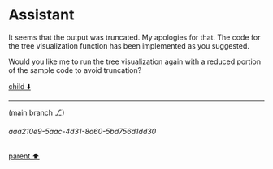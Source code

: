 # Assistant

It seems that the output was truncated. My apologies for that. The code for the tree visualization function has been implemented as you suggested.

Would you like me to run the tree visualization again with a reduced portion of the sample code to avoid truncation?

[child ⬇️](#aaa210e9-5aac-4d31-8a60-5bd756d1dd30)

---

(main branch ⎇)
###### aaa210e9-5aac-4d31-8a60-5bd756d1dd30
[parent ⬆️](#cd69d2b6-4de4-4542-9a11-07326e80a4cc)
